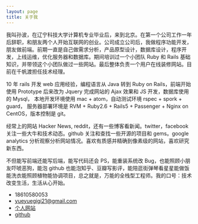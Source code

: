 ```yaml
---
layout: page
title: 关于我
---
```


我叫孙波，在辽宁科技大学计算机专业毕业后，来到北京。在第一个公司工作一年后辞职，和朋友两个人开始互联网的创业。公司成立公司后，我做程序功能开发，朋友做前端。前期一直是自己做需求分析，产品原型设计，数据库设计，程序开发，上线运维，优化服务器和数据库。期间培训过一个小团队 Ruby 和 Rails 基础知识，并带领这个小团队做过一些网站。最后整体负责一个用户在线装修网站。目前在千帆渡担任技术经理。

10 年 rails 开发 web 应用经验，编程语言从 Java 转到 Ruby on Rails，前端开始使用 Prototype 后来改为 Jquery 完成网站的 Ajax 效果和 JS 开发，数据库使用的 Mysql， 本地开发环境使用 mac + atom，自动测试环境 rspec + spork + guard， 服务器部署环境是 RVM + Ruby2.6 + Rails5 + Passenger + Nginx on CentOS，版本控制是 git。

经常上的网站 Hacker News, reddit，还有一些博客看新闻。twitter，facebook 关注一些大牛和技术动态。github 关注和查找一些开源的项目和 gems。google analytics 分析观察分析网站情况。喜欢有质感并精确到像素级的网站，喜欢研究新东西。

不但能写前端还能写后端，能写代码还会 PS，能重装系统改 Bug，也能照顾小朋友吓唬恶狗，能泡 github 也能泡知乎、豆瓣写影评，能陪逛街弹琴看星星能做饭能洗衣能照顾植物能协调项目，总之就是，万能的全栈型工程师。我的口号：技术改变生活，生活从心开始。

* 18610580053
* yueyuegigi21@gmail.com
* [个人网站](https://sunbo.github.io)
* [github](https://github.com/sunbo)
